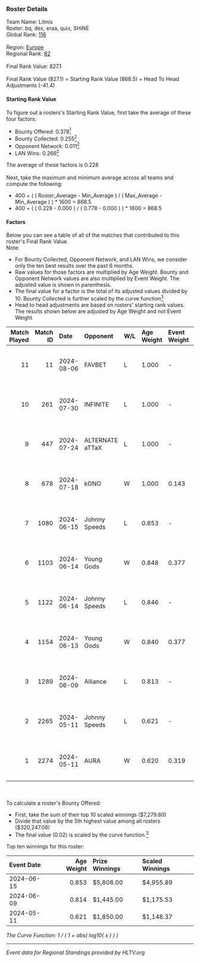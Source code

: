 ### Roster Details<br />
Team Name: Lilmix<br />
Roster: bq, dex, eraa, quix, SHiNE<br />
Global Rank: [116](../standings_global.md)<br />
<br />
Region: [Europe]( ../standings_europe.md)<br />
Regional Rank: [82]( ../standings_europe.md)<br />
<br />
Final Rank Value:  827.1<br />
<br />
Final Rank Value (827.1) = Starting Rank Value (868.5) + Head To Head Adjustments (-41.4)<br />

#### Starting Rank Value<br />
To figure out a rosters's Starting Rank Value, first take the average of these four factors:<br />
- Bounty Offered: 0.378[<sup>1</sup>](#table2)
- Bounty Collected: 0.255[<sup>2</sup>](#table1)
- Opponent Network: 0.011[<sup>2</sup>](#table1)
- LAN Wins: 0.266[<sup>2</sup>](#table1)

The average of these factors is 0.228<br />
<br />
Next, take the maximum and minimum average across all teams and compute the following:<br />
- 400 + ( ( Roster_Average - Min_Average ) / ( Max_Average - Min_Average ) ) * 1600 = 868.5
- 400 + ( ( 0.228 - 0.000 ) / ( 0.778 - 0.000 ) ) * 1600 = 868.5


#### Factors<br />
Below you can see a table of all of the matches that contributed to this roster's Final Rank Value.<br />
Note:<br />

- For Bounty Collected, Opponent Network, and LAN Wins, we consider only the ten best results over the past 6 months.
- Raw values for those factors are multiplied by Age Weight. Bounty and Opponent Network values are also multiplied by Event Weight. The adjusted value is shown in parenthesis.
- The final value for a factor is the total of its adjusted values divided by 10. Bounty Collected is further scaled by the curve function[<sup>3</sup>](#curveFunction)
- Head to head adjustments are based on rosters' starting rank values. The results shown below are adjusted by Age Weight and not Event Weight
<span id="table1"></span><br />


| Match Played | Match ID | Date       | Opponent        | W/L | Age Weight | Event Weight | Bounty Collected | Opponent Network | LAN Wins  | H2H Adj. | Roster                      |
| -: | -: | :- | :- | :- | :- | :- | :- | :- | :- | -: | :- |
|           11 |       11 | 2024-08-06 | FAVBET          | L   | 1.000      | -            | -                | -                | -         |   -15.45 | bq, dex, eraa, quix, SHiNE  |
|           10 |      261 | 2024-07-30 | INFINITE        | L   | 1.000      | -            | -                | -                | -         |   -25.18 | bq, dex, L00m1, quix, SHiNE |
|            9 |      447 | 2024-07-24 | ALTERNATE aTTaX | L   | 1.000      | -            | -                | -                | -         |   -16.74 | bq, dex, L00m1, quix, SHiNE |
|            8 |      678 | 2024-07-18 | kONO            | W   | 1.000      | 0.143        | 0.028 (0.004)    | 0.553 (0.079)    | 0 (0.000) |    13.46 | bq, dex, L00m1, quix, SHiNE |
|            7 |     1080 | 2024-06-15 | Johnny Speeds   | L   | 0.853      | -            | -                | -                | -         |    -2.91 | bq, dex, poiii, quix, zyyx  |
|            6 |     1103 | 2024-06-14 | Young Gods      | W   | 0.848      | 0.377        | 0.007 (0.002)    | 0.032 (0.010)    | 1 (0.848) |     7.97 | bq, dex, poiii, quix, zyyx  |
|            5 |     1122 | 2024-06-14 | Johnny Speeds   | L   | 0.846      | -            | -                | -                | -         |    -2.85 | bq, dex, poiii, quix, zyyx  |
|            4 |     1154 | 2024-06-13 | Young Gods      | W   | 0.840      | 0.377        | 0.007 (0.002)    | 0.032 (0.010)    | 1 (0.840) |     8.07 | bq, dex, poiii, quix, zyyx  |
|            3 |     1289 | 2024-06-09 | Alliance        | L   | 0.813      | -            | -                | -                | -         |   -13.29 | bq, dex, poiii, quix, zyyx  |
|            2 |     2265 | 2024-05-11 | Johnny Speeds   | L   | 0.621      | -            | -                | -                | -         |    -1.73 | bq, dex, poiii, quix, zyyx  |
|            1 |     2274 | 2024-05-11 | AURA            | W   | 0.620      | 0.319        | 0.017 (0.003)    | 0.057 (0.011)    | 1 (0.620) |     7.24 | bq, dex, poiii, quix, zyyx  |

<br />
<span id="table2"></span><br />
To calculate a roster's Bounty Offered:<br />

- First, take the sum of their top 10 scaled winnings ($7,279.80)
- Divide that value by the 5th highest value among all rosters ($320,247.08)
- The final value (0.02) is scaled by the curve function.[<sup>3</sup>](#curveFunction)

Top ten winnings for this roster:<br />

| Event Date | Age Weight | Prize Winnings | Scaled Winnings |
| :- | -: | :- | :- |
| 2024-06-15 |      0.853 | $5,808.00      | $4,955.89       |
| 2024-06-09 |      0.814 | $1,445.00      | $1,175.53       |
| 2024-05-11 |      0.621 | $1,850.00      | $1,148.37       |


<span id="curveFunction"></span>_The Curve Function: 1 / ( 1 + abs( log10( x ) ) )_<br />

---
_Event data for Regional Standings provided by HLTV.org_<br />
